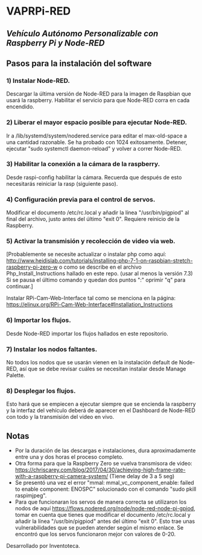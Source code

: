 # VAPRPi-RED
## _Vehículo Autónomo Personalizable con Raspberry Pi y Node-RED_

## Pasos para la instalación del software
### 1) Instalar Node-RED.
Descargar la última versión de Node-RED para la imagen de Raspbian que usará la raspberry. Habilitar el servicio para que Node-RED corra en cada encendido.
### 2) Liberar el mayor espacio posible para ejecutar Node-RED.
Ir a /lib/systemd/system/nodered.service para editar el max-old-space a una cantidad razonable. Se ha probado con 1024 exitosamente. Detener, ejecutar "sudo systemctl daemon-reload" y volver a correr Node-RED.
### 3) Habilitar la conexión a la cámara de la raspberry.
Desde raspi-config habilitar la cámara. Recuerda que después de esto necesitarás reiniciar la rasp (siguiente paso).
### 4) Configuración previa para el control de servos.
Modificar el documento /etc/rc.local y añadir la línea "/usr/bin/pigpiod" al final del archivo, justo antes del último "exit 0". Requiere reinicio de la Raspberry.

### 5) Activar la transmisión y recolección de video via web.
[Probablemente se necesite actualizar o instalar php como aquí: http://www.heidislab.com/tutorials/installing-php-7-1-on-raspbian-stretch-raspberry-pi-zero-w  o como se describe en el archivo Php_Install_Instructions hallado en este repo. (usar al menos la versión 7.3) Si se pausa el último comando y quedan dos puntos ":" oprimir "q" para continuar.]

Instalar RPi-Cam-Web-Interface tal como se menciona en la página: https://elinux.org/RPi-Cam-Web-Interface#Installation_Instructions

### 6) Importar los flujos.
Desde Node-RED importar los flujos hallados en este repositorio. 
### 7) Instalar los nodos faltantes.
No todos los nodos que se usarán vienen en la instalación default de Node-RED, así que se debe revisar cuáles se necesitan instalar desde Manage Palette.
### 8) Desplegar los flujos.
Esto hará que se empiecen a ejecutar siempre que se encienda la raspberry y la interfaz del vehículo deberá de aparecer en el Dashboard de Node-RED con todo y la transmisión del video en vivo.



## Notas
- Por la duración de las descargas e instalaciones, dura aproximadamente entre una y dos horas el proceso completo.
- Otra forma para que la Raspberry Zero se vuelva transmisora de video: https://chriscarey.com/blog/2017/04/30/achieving-high-frame-rate-with-a-raspberry-pi-camera-system/
(Tiene delay de 3 a 5 seg)
- Se presentó una vez el error "mmal: mmal_vc_component_enable: failed to enable component: ENOSPC" solucionado con el comando "sudo pkill raspimjpeg".
- Para que funcionaran los servos de manera correcta se utilizaron los nodos de aquí https://flows.nodered.org/node/node-red-node-pi-gpiod, tomar en cuenta que tienes que modificar el documento /etc/rc.local y añadir la línea "/usr/bin/pigpiod" antes del último "exit 0". Esto trae unas vulnerabilidades que se pueden atender según el mismo enlace. Se encontró que los servos funcionaron mejor con valores de 0-20.



Desarrollado por Inventoteca.
